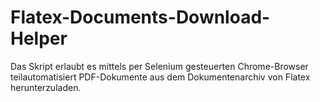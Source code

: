 # Flatex-Documents-Download-Helper
Das Skript erlaubt es mittels per Selenium gesteuerten Chrome-Browser teilautomatisiert PDF-Dokumente aus dem Dokumentenarchiv  von Flatex herunterzuladen. 
